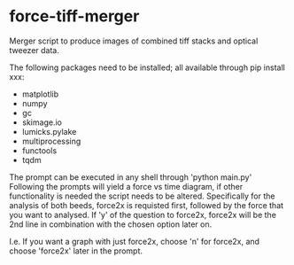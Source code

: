# force-tiff-merger
Merger script to produce images of combined tiff stacks and optical tweezer data.

The following packages need to be installed; all available through pip install xxx:
- matplotlib
- numpy
- gc
- skimage.io
- lumicks.pylake
- multiprocessing
- functools
- tqdm

The prompt can be executed in any shell through 'python main.py'
Following the prompts will yield a force vs time diagram, if other functionality is needed the script needs to be altered.
Specifically for the analysis of both beeds, force2x is requisted first, followed by the force that you want to analysed.
If 'y' of the question to force2x, force2x will be the 2nd line in combination with the chosen option later on.

I.e. If you want a graph with just force2x, choose 'n' for force2x, and choose 'force2x' later in the prompt.

